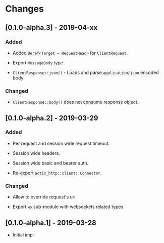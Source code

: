# Changes


## [0.1.0-alpha.3] - 2019-04-xx

### Added

* Added `Deref<Target = RequestHead>` for `ClientRequest`.

* Export `MessageBody` type

* `ClientResponse::json()` - Loads and parse `application/json` encoded body


### Changed

* `ClientResponse::body()` does not consume response object.


## [0.1.0-alpha.2] - 2019-03-29

### Added

* Per request and session wide request timeout.

* Session wide headers.

* Session wide basic and bearer auth.

* Re-export `actix_http::client::Connector`.


### Changed

* Allow to override request's uri

* Export `ws` sub-module with websockets related types


## [0.1.0-alpha.1] - 2019-03-28

* Initial impl
